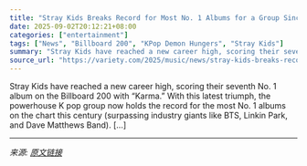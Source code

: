 ```yaml
---
title: "Stray Kids Breaks Record for Most No. 1 Albums for a Group Since 2000"
date: 2025-09-02T20:12:21+08:00
categories: ["entertainment"]
tags: ["News", "Billboard 200", "KPop Demon Hungers", "Stray Kids"]
summary: "Stray Kids have reached a new career high, scoring their seventh No. 1 album on the Billboard 200 with &#8220;Karma.&#8221; With this latest triumph, the powerhouse K pop group now holds the record fo"
source_url: "https://variety.com/2025/music/news/stray-kids-breaks-record-most-number-one-albums-charts-1236504975/"
---
```


Stray Kids have reached a new career high, scoring their seventh No. 1 album on the Billboard 200 with &#8220;Karma.&#8221; With this latest triumph, the powerhouse K pop group now holds the record for the most No. 1 albums on the chart this century (surpassing industry giants like BTS, Linkin Park, and Dave Matthews Band). [&#8230;]

---

*来源: [原文链接](https://variety.com/2025/music/news/stray-kids-breaks-record-most-number-one-albums-charts-1236504975/)*
